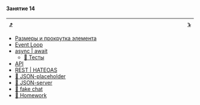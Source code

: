 

#### Занятие 14

| [:arrow_heading_up:](#toc-13) | <img width="800"/> | [:arrow_heading_down:](#toc-15) |
|-|-|-|

* [Размеры и прокрутка элемента](md/scroll.md)
* [Event Loop](md/event-loop.md)
* [async | await](md/async-await.md)
    * [:briefcase: Тесты](https://garevna.github.io/js-quiz/#async)
* [API](wiki/API)
* [REST | HATEOAS](md/REST.md)
* [:briefcase: JSON-placeholder](md/JSON-placeholder.md)
* [:briefcase: JSON-server](md/JSON-server.md)
* [:briefcase: fake chat](md/Fake-chat.md)
* [:briefcase: Homework](md/hw-14.md)
